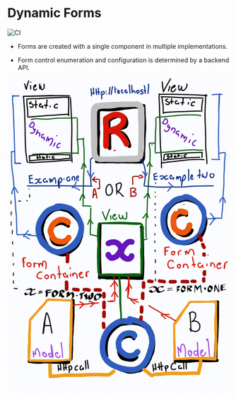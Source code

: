 # Dynamic Forms
![CI](https://github.com/CliffCrerar/ng-ionic-dynamic-form-demo/workflows/CI/badge.svg)

* Forms are created with a single component in multiple implementations.

* Form control enumeration and configuration is determined by a backend API.

![dynamic-form-configuration](https://raw.githubusercontent.com/CliffCrerar/ng-ionic-dynamic-form-demo/master/src/assets/sketch.jpeg)
